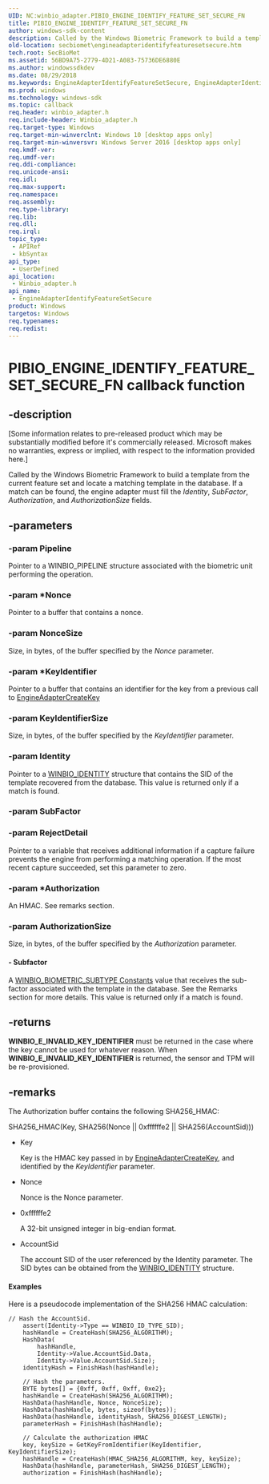 ```yaml
---
UID: NC:winbio_adapter.PIBIO_ENGINE_IDENTIFY_FEATURE_SET_SECURE_FN
title: PIBIO_ENGINE_IDENTIFY_FEATURE_SET_SECURE_FN
author: windows-sdk-content
description: Called by the Windows Biometric Framework to build a template from the current feature set and locate a matching template in the database.
old-location: secbiomet\engineadapteridentifyfeaturesetsecure.htm
tech.root: SecBioMet
ms.assetid: 56BD9A75-2779-4D21-A083-75736DE6880E
ms.author: windowssdkdev
ms.date: 08/29/2018
ms.keywords: EngineAdapterIdentifyFeatureSetSecure, EngineAdapterIdentifyFeatureSetSecure callback function [Windows Biometric Framework API], PIBIO_ENGINE_IDENTIFY_FEATURE_SET_SECURE_FN, PIBIO_ENGINE_IDENTIFY_FEATURE_SET_SECURE_FN callback, secbiomet.engineadapteridentifyfeaturesetsecure, winbio_adapter/EngineAdapterIdentifyFeatureSetSecure
ms.prod: windows
ms.technology: windows-sdk
ms.topic: callback
req.header: winbio_adapter.h
req.include-header: Winbio_adapter.h
req.target-type: Windows
req.target-min-winverclnt: Windows 10 [desktop apps only]
req.target-min-winversvr: Windows Server 2016 [desktop apps only]
req.kmdf-ver: 
req.umdf-ver: 
req.ddi-compliance: 
req.unicode-ansi: 
req.idl: 
req.max-support: 
req.namespace: 
req.assembly: 
req.type-library: 
req.lib: 
req.dll: 
req.irql: 
topic_type:
 - APIRef
 - kbSyntax
api_type:
 - UserDefined
api_location:
 - Winbio_adapter.h
api_name:
 - EngineAdapterIdentifyFeatureSetSecure
product: Windows
targetos: Windows
req.typenames: 
req.redist: 
---
```


# PIBIO_ENGINE_IDENTIFY_FEATURE_SET_SECURE_FN callback function


## -description


<p class="CCE_Message">[Some information relates to pre-released product which may be substantially modified before it's commercially released. Microsoft makes no warranties, express or implied, with respect to the information provided here.]

Called by the Windows Biometric Framework to build a template from the current feature set and locate a matching template in the database. If a match can be found, the engine adapter must fill the <i>Identity</i>, <i>SubFactor</i>, <i>Authorization</i>, and <i>AuthorizationSize</i> fields.


## -parameters




### -param Pipeline

Pointer to a WINBIO_PIPELINE structure associated with the biometric unit performing the operation.


### -param *Nonce

Pointer to a buffer that contains a nonce.


### -param NonceSize

Size, in bytes, of the buffer specified by the <i>Nonce</i> parameter.


### -param *KeyIdentifier

Pointer to a buffer that contains an identifier for the key from a previous call to <a href="https://msdn.microsoft.com/3EB42081-6949-46F8-B235-377234A90C39">EngineAdapterCreateKey</a>



### -param KeyIdentifierSize

Size, in bytes, of the buffer specified by the <i>KeyIdentifier</i> parameter.


### -param Identity

Pointer to a <a href="https://msdn.microsoft.com/58a5f4ba-2f58-466c-90fd-9480c3c095db">WINBIO_IDENTITY</a> structure that contains the SID of the template recovered from the database. This value is returned only if a match is found.


### -param SubFactor


### -param RejectDetail

Pointer to a variable that receives additional information if a capture failure prevents the engine from performing a matching operation. If the most recent capture succeeded, set this parameter to zero.


### -param *Authorization

An HMAC. See remarks section.


### -param AuthorizationSize

Size, in bytes, of the buffer specified by the <i>Authorization</i> parameter.


#### - Subfactor

A <a href="https://msdn.microsoft.com/019569A9-6184-4E75-9B82-C98F4F45F61A">WINBIO_BIOMETRIC_SUBTYPE Constants</a> value that receives the sub-factor associated with the template in the database. See the Remarks section for more details. This value is returned only if a match is found.


## -returns



<b>WINBIO_E_INVALID_KEY_IDENTIFIER</b> must be returned in the case where the key cannot be used for whatever reason. When <b>WINBIO_E_INVALID_KEY_IDENTIFIER </b>is returned, the sensor and TPM will be re-provisioned.




## -remarks



The Authorization buffer contains the following SHA256_HMAC:

SHA256_HMAC(Key, SHA256(Nonce || 0xffffffe2 || SHA256(AccountSid)))

<ul>
<li>
Key

Key is the HMAC key passed in by <a href="https://msdn.microsoft.com/3EB42081-6949-46F8-B235-377234A90C39">EngineAdapterCreateKey</a>, and identified by the <i>KeyIdentifier</i> parameter.

</li>
<li>
Nonce

Nonce is the Nonce parameter.

</li>
<li>
0xffffffe2

A 32-bit unsigned integer in big-endian format.

</li>
<li>
AccountSid

The account SID of the user referenced by the Identity parameter. The SID bytes can be obtained from the <a href="https://msdn.microsoft.com/58a5f4ba-2f58-466c-90fd-9480c3c095db">WINBIO_IDENTITY</a> structure.

</li>
</ul>

#### Examples

Here is a pseudocode implementation of the SHA256 HMAC calculation:


```
// Hash the AccountSid.
    assert(Identity->Type == WINBIO_ID_TYPE_SID);
    hashHandle = CreateHash(SHA256_ALGORITHM);
    HashData(
        hashHandle, 
        Identity->Value.AccountSid.Data, 
        Identity->Value.AccountSid.Size);
    identityHash = FinishHash(hashHandle);

    // Hash the parameters.
    BYTE bytes[] = {0xff, 0xff, 0xff, 0xe2};
    hashHandle = CreateHash(SHA256_ALGORITHM);
    HashData(hashHandle, Nonce, NonceSize);
    HashData(hashHandle, bytes, sizeof(bytes));
    HashData(hashHandle, identityHash, SHA256_DIGEST_LENGTH);
    parameterHash = FinishHash(hashHandle);

    // Calculate the authorization HMAC
    key, keySize = GetKeyFromIdentifier(KeyIdentifier, KeyIdentifierSize);
    hashHandle = CreateHash(HMAC_SHA256_ALGORITHM, key, keySize);
    HashData(hashHandle, parameterHash, SHA256_DIGEST_LENGTH);
    authorization = FinishHash(hashHandle);

```




